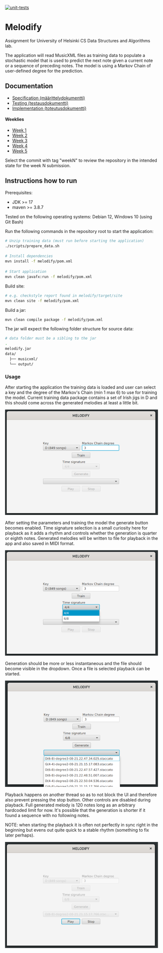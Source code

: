 [![unit-tests](https://github.com/JHNUL/TiraLabra2023/actions/workflows/run_unit_tests.yaml/badge.svg)](https://github.com/JHNUL/TiraLabra2023/actions/workflows/run_unit_tests.yaml)

# Melodify

Assignment for University of Helsinki CS Data Structures and Algorithms lab.

The application will read MusicXML files as training data to populate a stochastic model that is used to predict the next note given a current note or a sequence of preceding notes. The model is using a Markov Chain of user-defined degree for the prediction.

## Documentation

- [Specification (määrittelydokumentti)](/docs/specifications.md)
- [Testing (testausdokumentti)](/docs/testing.md)
- [Implementation (toteutusdokumentti)](/docs/implementation.md)

#### Weeklies

- [Week 1](/docs/weeklies/week1.md)
- [Week 2](/docs/weeklies/week2.md)
- [Week 3](/docs/weeklies/week3.md)
- [Week 4](/docs/weeklies/week4.md)
- [Week 5](/docs/weeklies/week5.md)

Select the commit with tag "weekN" to review the repository in the intended state for the week N submission.


## Instructions how to run

Prerequisites:
- JDK >= 17
- maven >= 3.8.7

Tested on the following operating systems: Debian 12, Windows 10 (using Git Bash)

Run the following commands in the repository root to start the application:
```sh
# Unzip training data (must run before starting the application)
./scripts/prepare_data.sh

# Install dependencies
mvn install -f melodify/pom.xml

# Start application
mvn clean javafx:run -f melodify/pom.xml
```

Build site:
```sh
# e.g. checkstyle report found in melodify/target/site
mvn clean site -f melodify/pom.xml
```

Build a jar:
```sh
mvn clean compile package -f melodify/pom.xml
```

The jar will expect the following folder structure for source data:
```sh
# data folder must be a sibling to the jar
.
melodify.jar
data/
  ├── musicxml/
  └── output/
```


### Usage

After starting the application the training data is loaded and user can select a key and the degree of the Markov's Chain (min 1 max 6) to use for training the model. Current training data package contains a set of Irish jigs in D and this should come across the generated melodies at least a little bit.

![training](/docs/images/howto_train.png)

After setting the parameters and training the model the generate button becomes enabled. Time signature selection is a small curiosity here for playback as it adds a rhythm and controls whether the generation is quarter or eighth notes. Generated melodies will be written to file for playback in the app and also saved in MIDI format.

![generating](/docs/images/howto_generate.png)

Generation should be more or less instantaneous and the file should become visible in the dropdown. Once a file is selected playback can be started.

![playback](/docs/images/howto_playback.png)

Playback happens on another thread so as to not block the UI and therefore also prevent pressing the stop button. Other controls are disabled during playback. Full generated melody is 120 notes long as an arbitrary hardcoded limit for now. It's possible that the generation is shorter if it found a sequence with no following notes.

NOTE: when starting the playback it is often not perfectly in sync right in the beginning but evens out quite quick to a stable rhythm (something to fix later perhaps).

![stop](/docs/images/howto_stop.png)
